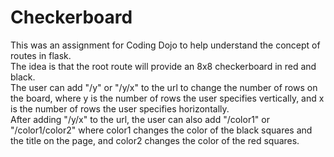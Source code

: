 <h1>Checkerboard</h1>

<p>This was an assignment for Coding Dojo to help understand the concept of routes in flask.<br>
  The idea is that the root route will provide an 8x8 checkerboard in red and black.<br>
  The user can add "/y" or "/y/x" to the url to change the number of rows on the board, where y is the number of rows the user specifies vertically, and x is the number of rows the user specifies horizontally.<br>
  After adding "/y/x" to the url, the user can also add "/color1" or "/color1/color2" where color1 changes the color of the black squares and the title on the page, and color2 changes the color of the red squares.
</p>
